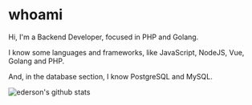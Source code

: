 # whoami

Hi, I'm a Backend Developer, focused in PHP and Golang.

I know some languages and frameworks, like JavaScript, NodeJS, Vue, Golang and PHP.

And, in the database section, I know PostgreSQL and MySQL.

![ederson's github stats](https://github-readme-stats.vercel.app/api?username=edersonferreira&theme=dark)
